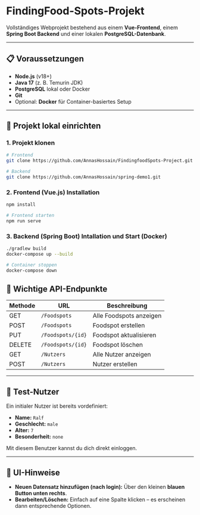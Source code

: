 # FindingFood-Spots-Projekt

Vollständiges Webprojekt bestehend aus einem **Vue-Frontend**, einem **Spring Boot Backend** und einer lokalen **PostgreSQL-Datenbank**.

---

## 📋 Voraussetzungen

- **Node.js** (v18+)
- **Java 17** (z. B. Temurin JDK)
- **PostgreSQL** lokal oder Docker
- **Git**
- Optional: **Docker** für Container-basiertes Setup

---

## 🚀 Projekt lokal einrichten

### 1. Projekt klonen
```bash
# Frontend
git clone https://github.com/AnnasHossain/FindingfoodSpots-Project.git

# Backend
git clone https://github.com/AnnasHossain/spring-demo1.git

```
### 2. Frontend (Vue.js) Installation
```bash
npm install
```
```bash
# Frontend starten
npm run serve
```

### 3. Backend (Spring Boot) Intallation und Start (Docker)
```bash
./gradlew build
docker-compose up --build
```
```bash
# Container stoppen
docker-compose down
```
## 📌 Wichtige API-Endpunkte

| Methode | URL               | Beschreibung             |
|---------|-------------------|--------------------------|
| GET     | `/Foodspots`      | Alle Foodspots anzeigen  |
| POST    | `/Foodspots`      | Foodspot erstellen       |
| PUT     | `/Foodspots/{id}` | Foodspot aktualisieren   |
| DELETE  | `/Foodspots/{id}` | Foodspot löschen         |
| GET     | `/Nutzers`        | Alle Nutzer anzeigen     |
| POST    | `/Nutzers`        | Nutzer erstellen         |

---

## 👤 Test-Nutzer

Ein initialer Nutzer ist bereits vordefiniert:
- **Name:** `Ralf`
- **Geschlecht:** `male`
- **Alter:** `7`
- **Besonderheit:** `none`

Mit diesem Benutzer kannst du dich direkt einloggen.

---

## 🧭 UI-Hinweise

- **Neuen Datensatz hinzufügen (nach login):** Über den kleinen **blauen Button unten rechts**.
- **Bearbeiten/Löschen:** Einfach auf eine Spalte klicken – es erscheinen dann entsprechende Optionen.



